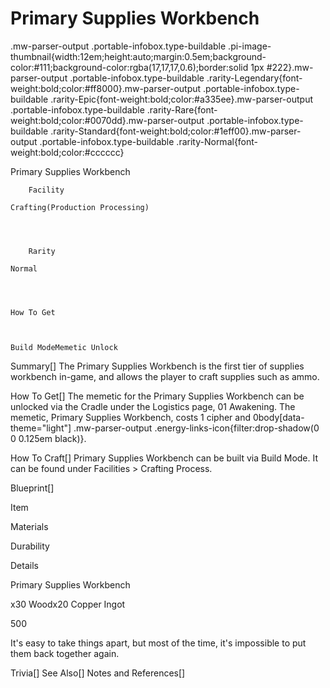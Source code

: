 # Primary Supplies Workbench

.mw-parser-output .portable-infobox.type-buildable .pi-image-thumbnail{width:12em;height:auto;margin:0.5em;background-color:#111;background-color:rgba(17,17,17,0.6);border:solid 1px #222}.mw-parser-output .portable-infobox.type-buildable .rarity-Legendary{font-weight:bold;color:#ff8000}.mw-parser-output .portable-infobox.type-buildable .rarity-Epic{font-weight:bold;color:#a335ee}.mw-parser-output .portable-infobox.type-buildable .rarity-Rare{font-weight:bold;color:#0070dd}.mw-parser-output .portable-infobox.type-buildable .rarity-Standard{font-weight:bold;color:#1eff00}.mw-parser-output .portable-infobox.type-buildable .rarity-Normal{font-weight:bold;color:#cccccc}

Primary Supplies Workbench


	
		
		
	
	


	

	
		Facility
	
	Crafting(Production Processing)



	
		Rarity
	
	Normal




	How To Get


	
	Build ModeMemetic Unlock






Summary[]
The Primary Supplies Workbench is the first tier of supplies workbench in-game, and allows the player to craft supplies such as ammo.

How To Get[]
The memetic for the Primary Supplies Workbench can be unlocked via the Cradle under the Logistics page, 01 Awakening. The memetic, Primary Supplies Workbench, costs 1 cipher and  0body[data-theme="light"] .mw-parser-output .energy-links-icon{filter:drop-shadow(0 0 0.125em black)}.

How To Craft[]
Primary Supplies Workbench can be built via Build Mode. It can be found under Facilities &gt; Crafting Process.

Blueprint[]


Item

Materials

Durability

Details


Primary Supplies Workbench

x30 Woodx20 Copper Ingot

500

It's easy to take things apart, but most of the time, it's impossible to put them back together again.


Trivia[]
See Also[]
Notes and References[]
